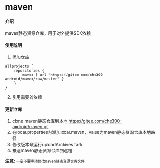 # maven

#### 介绍
maven静态资源仓库，用于对外提供SDK依赖

#### 使用说明

1. 添加仓库
```
allprojects {
    repositories {
        maven { url "https://gitee.com/che300-android/maven/raw/master" }
    }
}
```
2. 引用需要的依赖

#### 更新仓库

1. clone maven静态仓库到本地 https://gitee.com/che300-android/maven.git
2. 在local.properties内添加local.maven，value为maven静态资源仓库本地路径
3. 修改版本号运行uploadArchives task
4. 推送maven静态资源仓库到远程

**注意:** `一定不要手动修改maven静态资源仓库文件`
